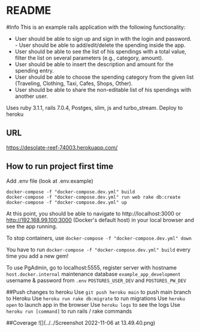 # README
#Info
This is an example rails application with the following functionality:
- User should be able to sign up and sign in with the login and password. - User should be able to add/edit/delete the spending inside the app.
- User should be able to see the list of his spendings with a total value, filter the list on several parameters (e.g., category, amount).
- User should be able to insert the description and amount for the spending entry.
- User should be able to choose the spending category from the given list (Traveling, Clothing, Taxi, Cafes, Shops, Other).
- User should be able to share the non-editable list of his spendings with another user.

Uses ruby 3.1.1, rails 7.0.4, Postges, slim, js and turbo_stream.
Deploy to heroku

## URL
https://desolate-reef-74003.herokuapp.com/

## How to run project first time

Add .env file (look at .env.example)
```
docker-compose -f "docker-compose.dev.yml" build
docker-compose -f "docker-compose.dev.yml" run web rake db:create
docker-compose -f "docker-compose.dev.yml" up
```

At this point, you should be able to navigate to http://localhost:3000
or http://192.168.99.100:3000 (Docker's default host)
in your local browser and see the app running.

To stop containers, use
```docker-compose -f "docker-compose.dev.yml" down```

You have to run
```docker-compose -f "docker-compose.dev.yml" build```
every time you add a new gem!

To use PgAdmin, go to localhost:5555, register server with 
hostname `host.docker.internal`
maintenance database `example_app_development`
username & password from `.env` `POSTGRES_USER_DEV` and `POSTGRES_PW_DEV`

##Push changes to heroku
Use `git push heroku main` to push main branch to Heroku
Use `heroku run rake db:migrate` to run migrations
Use `heroku open` to launch app in the browser
Use `heroku logs` to see the logs
Use `heroku run [command]` to run rails / rake commands

##Coverage
![](../../Screenshot 2022-11-06 at 13.49.40.png)

